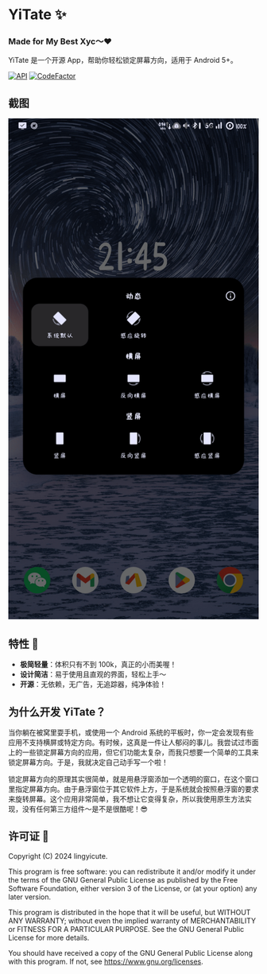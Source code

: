 # YiTate ✨

### Made for My Best Xyc～❤️

YiTate 是一个开源 App，帮助你轻松锁定屏幕方向，适用于 Android 5+。

[![API](https://img.shields.io/badge/API-21%2B-yellow.svg?style=flat)](https://developer.android.com/about/versions/lollipop)
[![CodeFactor](https://www.codefactor.io/repository/github/lingyicute/yitate/badge)](https://www.codefactor.io/repository/github/lingyicute/yitate)

## 截图

![YiTate Screenshot](art/screenshot01_zh_cn.png)

## 特性 🌟

- **极简轻量**：体积只有不到 100k，真正的小而美喔！
- **设计简洁**：易于使用且直观的界面，轻松上手～
- **开源**：无依赖，无广告，无追踪器，纯净体验！

## 为什么开发 YiTate？ 

当你躺在被窝里耍手机，或使用一个 Android 系统的平板时，你一定会发现有些应用不支持横屏或特定方向。有时候，这真是一件让人郁闷的事儿。我尝试过市面上的一些锁定屏幕方向的应用，但它们功能太复杂，而我只想要一个简单的工具来锁定屏幕方向。于是，我就决定自己动手写一个啦！

锁定屏幕方向的原理其实很简单，就是用悬浮窗添加一个透明的窗口，在这个窗口里指定屏幕方向。由于悬浮窗位于其它软件上方，于是系统就会按照悬浮窗的要求来旋转屏幕。这个应用非常简单，我不想让它变得复杂，所以我使用原生方法实现，没有任何第三方组件～是不是很酷呢！😎

## 许可证 📜

Copyright (C) 2024 lingyicute.

This program is free software: you can redistribute it and/or modify
it under the terms of the GNU General Public License as published by
the Free Software Foundation, either version 3 of the License, or
(at your option) any later version.

This program is distributed in the hope that it will be useful,
but WITHOUT ANY WARRANTY; without even the implied warranty of
MERCHANTABILITY or FITNESS FOR A PARTICULAR PURPOSE.  See the
GNU General Public License for more details.

You should have received a copy of the GNU General Public License
along with this program.  If not, see https://www.gnu.org/licenses.
